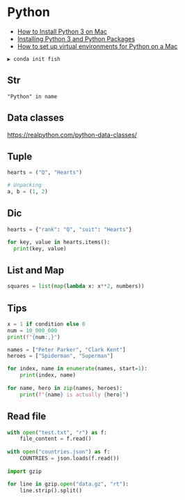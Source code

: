 # Python

* [How to Install Python 3 on Mac](https://www.saintlad.com/install-python-3-on-mac/)
* [Installing Python 3 and Python Packages](https://www.codecademy.com/articles/install-python3)
* [How to set up virtual environments for Python on a Mac](https://opensource.com/article/19/6/python-virtual-environments-mac)

```
▶ conda init fish
```

## Str

```
"Python" in name
```

## Data classes

https://realpython.com/python-data-classes/

## Tuple

```python
hearts = ("Q", "Hearts")

# Unpacking
a, b = (1, 2)
```

## Dic

```python
hearts = {"rank": "Q", "suit": "Hearts"}

for key, value in hearts.items():
  print(key, value)
```

## List and Map

```python
squares = list(map(lambda x: x**2, numbers))
```

## Tips

```python
x = 1 if condition else 0
num = 10_000_000
print(f"{num:,}")

names = ["Peter Parker", "Clark Kent"]
heroes = ["Spiderman", "Superman"]

for index, name in enumerate(names, start=1):
    print(index, name)
    
for name, hero in zip(names, heroes):
    print(f"{name} is actually {hero}")
```

## Read file

```python
with open("test.txt", "r") as f:
    file_content = f.read()
    
with open("countries.json") as f:
    COUNTRIES = json.loads(f.read())
    
import gzip

for line in gzip.open("data.gz", "rt"):
    line.strip().split()
```

